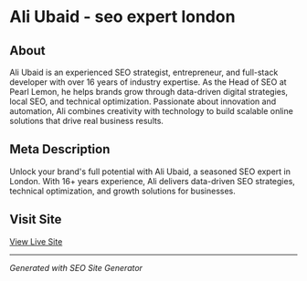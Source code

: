 # Ali Ubaid - seo expert london

## About
Ali Ubaid is an experienced SEO strategist, entrepreneur, and full-stack developer with over 16 years of industry expertise. As the Head of SEO at Pearl Lemon, he helps brands grow through data-driven digital strategies, local SEO, and technical optimization. Passionate about innovation and automation, Ali combines creativity with technology to build scalable online solutions that drive real business results.

## Meta Description
Unlock your brand's full potential with Ali Ubaid, a seasoned SEO expert in London. With 16+ years experience, Ali delivers data-driven SEO strategies, technical optimization, and growth solutions for businesses.

## Visit Site
[View Live Site](https://aliubaid.com)

---
*Generated with SEO Site Generator*